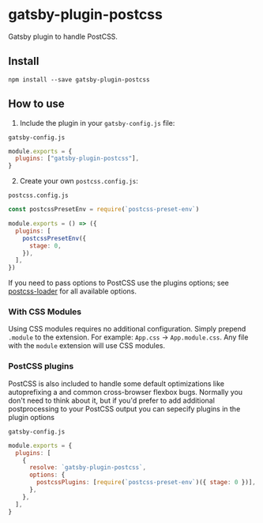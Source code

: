 # gatsby-plugin-postcss

Gatsby plugin to handle PostCSS.

## Install

`npm install --save gatsby-plugin-postcss`

## How to use

1.  Include the plugin in your `gatsby-config.js` file:

`gatsby-config.js`

```js
module.exports = {
  plugins: ["gatsby-plugin-postcss"],
}
```

2.  Create your own `postcss.config.js`:

`postcss.config.js`

```js
const postcssPresetEnv = require(`postcss-preset-env`)

module.exports = () => ({
  plugins: [
    postcssPresetEnv({
      stage: 0,
    }),
  ],
})
```

If you need to pass options to PostCSS use the plugins options; see [postcss-loader](https://github.com/postcss/postcss-loader)
for all available options.

### With CSS Modules

Using CSS modules requires no additional configuration. Simply prepend `.module` to the extension. For example: `App.css` -> `App.module.css`.
Any file with the `module` extension will use CSS modules.

### PostCSS plugins

PostCSS is also included to handle some default optimizations like autoprefixing a
and common cross-browser flexbox bugs. Normally you don't need to think about it, but if
you'd prefer to add additional postprocessing to your PostCSS output you can sepecify plugins
in the plugin options

`gatsby-config.js`

```js
module.exports = {
  plugins: [
    {
      resolve: `gatsby-plugin-postcss`,
      options: {
        postcssPlugins: [require(`postcss-preset-env`)({ stage: 0 })],
      },
    },
  ],
}
```
